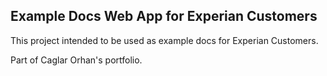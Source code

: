 ## Example Docs Web App for Experian Customers
This project intended to be used as example docs for Experian Customers.

Part of Caglar Orhan's portfolio.
